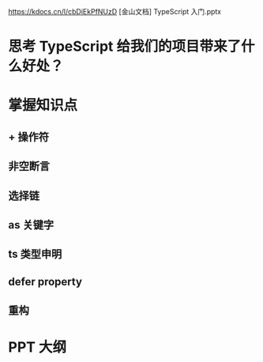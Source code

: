

https://kdocs.cn/l/cbDiEkPfNUzD
[金山文档] TypeScript 入门.pptx

# 思考 TypeScript 给我们的项目带来了什么好处？
# 掌握知识点

## + 操作符

## 非空断言

## 选择链

## as 关键字

## ts 类型申明

## defer property

## 重构

# PPT 大纲